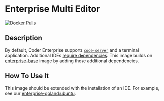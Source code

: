 # Enterprise Multi Editor

[![Docker Pulls](https://img.shields.io/docker/pulls/codercom/enterprise-multieditor?label=codercom%2Fenterprise-multieditor)](https://hub.docker.com/r/codercom/enterprise-multieditor)

## Description

By default, Coder Enterprise supports [`code-server`](https://github.com/cdr/code-server) and a terminal application. Additional IDEs [require dependencies](https://enterprise.coder.com/docs/installing-an-ide-onto-your-image#required-packages). This image builds on [enterprise-base](../base/README.md) image by adding those additional dependencies.

## How To Use It

This image should be extended with the installation of an IDE. For example, see
our [enterprise-goland:ubuntu](../goland/Dockerfile.ubuntu).
